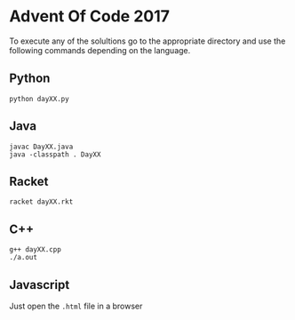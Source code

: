 # Advent Of Code 2017
To execute any of the solultions go to the appropriate directory and
use the following commands depending on the language.

## Python
```shell
python dayXX.py
```

## Java
```shell
javac DayXX.java
java -classpath . DayXX
```

## Racket
```shell
racket dayXX.rkt
```
## C++
```shell
g++ dayXX.cpp
./a.out
```

## Javascript
Just open the `.html` file in a browser
